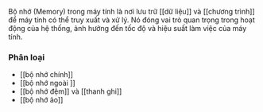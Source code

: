 Bộ nhớ (Memory) trong máy tính là nơi lưu trữ [[dữ liệu]] và [[chương trình]] để máy tính có thể truy xuất và xử lý. Nó đóng vai trò quan trọng trong hoạt động của hệ thống, ảnh hưởng đến tốc độ và hiệu suất làm việc của máy tính.

### Phân loại
- [[bộ nhớ chính]]
- [[bộ nhớ ngoài ]]
- [[bộ nhớ đệm]] và [[thanh ghi]]
- [[bộ nhớ ảo]]